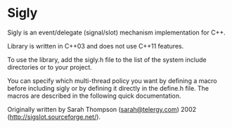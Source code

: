 # Sigly

Sigly is an event/delegate (signal/slot) mechanism implementation for C++.

Library is written in C++03 and does not use C++11 features.

To use the library, add the sigly.h file to the list of the system include directories or
to your project.

You can specify which multi-thread policy you want by defining a macro before including sigly or
by defining it directly in the define.h file. The macros are described in the following quick
documentation.

Originally written by Sarah Thompson (sarah@telergy.com) 2002 (http://sigslot.sourceforge.net/).


